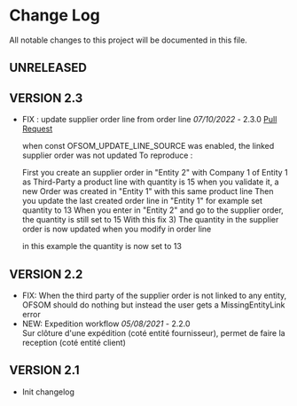 # Change Log
All notable changes to this project will be documented in this file.

## UNRELEASED



## VERSION 2.3
- FIX : update supplier order line from order line *07/10/2022* - 2.3.0  [Pull Request](https://github.com/ATM-Consulting/dolibarr_module_orderfromsupplierordermulticompany/pull/16)

    when const OFSOM_UPDATE_LINE_SOURCE was enabled, the linked supplier order was not updated
    To reproduce :

    First you create an supplier order in "Entity 2" with Company 1 of Entity 1 as Third-Party
    a product line with quantity is 15
    when you validate it, a new Order was created in "Entity 1" with this same product line
    Then you update the last created order line in "Entity 1"
    for example set quantity to 13
    When you enter in "Entity 2" and go to the supplier order, the quantity is still set to 15
    With this fix
    3) The quantity in the supplier order is now updated when you modify in order line

    in this example the quantity is now set to 13



## VERSION 2.2
- FIX: When the third party of the supplier order is not linked to any
  entity, OFSOM should do nothing but instead the user gets a
  MissingEntityLink error
- NEW: Expedition workflow *05/08/2021* - 2.2.0  
  Sur clôture d'une expédition (coté entité fournisseur), permet de faire la reception (coté entité client)

## VERSION 2.1

- Init changelog
